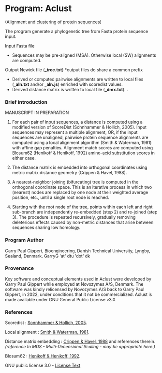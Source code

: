# Program: Aclust
(Alignment and clustering of protein sequences)

The program generate a phylogenetic tree from Fasta protein sequence input.

Input Fasta file
- Sequences may be pre-aligned (MSA). Otherwise local (SW) alignments are computed.

Output Newick file (**_tree.txt**) *output files do share a common prefix
- Derived or computed pairwise alignments are written to local files (**_aln.txt** and/or **_aln.js**) enriched with scoredist values.
- Derived distance matrix is written to local file (**_dmx.txt**).
.
### Brief introduction

MANUSCRIPT IN PREPARATION

1. For each pair of input sequences, a distance is computed using a modified version of ScoreDist (Sohnhammer & Hollich, 2005). Input sequences may represent a multiple alignment, OR, if the input sequences are unaligned, pairwise protein sequence alignments are computed using a local alignment algorithm (Smith & Waterman, 1981) with affine gap penalties. Alignment match scores are computed using Blosum62 (Henikoff & Henikoff, 1992) amino-acid substitution scores in either case.

2. The distance matrix is embedded into orthogonal coordinates using metric matrix distance geometry (Crippen & Havel, 1988).

3. A nearest-neighbor joining (bifurcating) tree is computed in the orthogonal coordinate space. This is an iterative process in which two (nearest) nodes are replaced by one node at their weighted average position, etc., until a single root node is reached.

4. Starting with the root node of the tree, points within each left and right sub-branch are independently re-embedded (step 2) and re-joined (step 3). The procedure is repeated recursively, gradually removing deleterious effects caused by non-metric distances that arise between sequences sharing low homology.

### Program Author
Garry Paul Gippert, Bioengineering, Danish Technical University, Lyngby, Sealand, Denmark. GarryG 'at' dtu 'dot' dk

### Provenance
Key software and conceptual elements used in Aclust were developed by Garry Paul Gippert while employed at Novozymes A/S, Denmark. The software was kindly relicensed by Novozymes A/S back to Garry Paul Gippert, in 2022, under conditions that it not be commercialized. Aclust is made available under GNU General Public License v3.0.

### References

Scoredist : [Sonnhammer & Hollich, 2005](https://pubmed.ncbi.nlm.nih.gov/15857510/).

Local alignment : [Smith & Waterman, 1981](https://pubmed.ncbi.nlm.nih.gov/7265238).

Distance matrix embedding : [Crippen & Havel, 1988](https://onlinelibrary.wiley.com/doi/abs/10.1002/jcc.540110212) and references therein. <i>(reference to MDS - Multi-Dimensional Scaling - may be appropriate here.)</i>

Blosum62 : [Henikoff & Henikoff, 1992](https://www.ncbi.nlm.nih.gov/pmc/articles/PMC50453/).

GNU public license 3.0 - [License Text](https://www.gnu.org/licenses/gpl-3.0.html#license-text)

